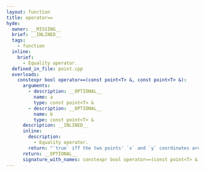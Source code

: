 ```yaml
---
layout: function
title: operator==
hyde:
  owner: __MISSING__
  brief: __INLINED__
  tags:
    - function
  inline:
    brief:
      - Equality operator.
  defined_in_file: point.cpp
  overloads:
    constexpr bool operator==(const point<T> &, const point<T> &):
      arguments:
        - description: __OPTIONAL__
          name: a
          type: const point<T> &
        - description: __OPTIONAL__
          name: b
          type: const point<T> &
      description: __INLINED__
      inline:
        description:
          - Equality operator.
        return: "`true` iff the two points' `x` and `y` coordinates are memberwise equal."
      return: __OPTIONAL__
      signature_with_names: constexpr bool operator==(const point<T> & a, const point<T> & b)
---
```

